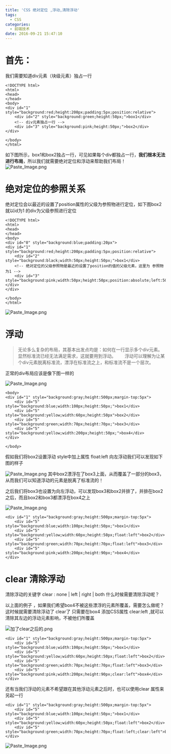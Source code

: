 ```yaml
---
title: 'CSS 绝对定位 ,浮动,清除浮动'
tags:
  - CSS
categories:
  - 前端技术
date: 2016-09-21 15:47:10
---
```


# 首先：
我们需要知道div元素（块级元素）独占一行
```
<!DOCTYPE html>
<html>
<head>
</head>
<body>
<div id="1" style="background:red;height:200px;padding:5px;position:relative">
	<div id="2" style="background:green;height:50px;">box1</div>
	<!-- div元素独占一行 -->
	<div id="3" style="background:pink;height:50px;">box2</div>
</div>

</body>
</html>
```
如下图所示，box1和box2独占一行，可见如果每个div都独占一行，**我们根本无法进行布局**，所以我们就需要绝对定位和浮动来帮助我们布局！
![Paste_Image.png](http://upload-images.jianshu.io/upload_images/2717496-f5d62008959320c7.png?imageMogr2/auto-orient/strip%7CimageView2/2/w/1240)

# 绝对定位的参照关系
绝对定位会以最近的设置了position属性的父级为参照物进行定位，如下图box2就以id为1 的div为父级参照进行定位

```
<!DOCTYPE html>
<html>
<head>
</head>
<body>
<div id="0" style="background:blue;padding:20px">
<div id="1" style="background:red;height:200px;padding:5px;position:relative">
	<div id="2" style="background:black;width:50px;height:50px;">box1</div>
	<!-- 绝对定位的父级参照物是最近的设置了position的值的父级元素，这里为 参照物为1 -->
	<div id="3" style="background:pink;width:50px;height:50px;position:absolute;left:50px;top:0px">box2</div>
</div>
</div>

</body>
</html>
```

![Paste_Image.png](http://upload-images.jianshu.io/upload_images/2717496-6f6a363086e1988b.png?imageMogr2/auto-orient/strip%7CimageView2/2/w/1240)

# 浮动

>无论多么复杂的布局，其基本出发点均是：如何在一行显示多个div元素。显然标准流已经无法满足需求，这就要用到浮动。      
浮动可以理解为让某个div元素脱离标准流，漂浮在标准流之上，和标准流不是一个层次。

正常的div布局应该是像下图一样的

![Paste_Image.png](http://upload-images.jianshu.io/upload_images/2717496-620f5a4c5d1bcb28.png?imageMogr2/auto-orient/strip%7CimageView2/2/w/1240)


```
<body>
<div id="1" style="background:gray;height:500px;margin-top:5px">
	<div id="5" style="background:blue;width:100px;height:50px;">box1</div>
	<div id="5" style="background:yellow;width:60px;height:50px">box2</div>
	<div id="5" style="background:green;width:70px;height:70px;">box3</div>
	<div id="5" style="background:yellow;width:200px;height:50px;">box4</div>
</div>

</body>
```
假如我们将box2设置浮动 style中加上属性 float:left 向左浮动我们可以发现如下图的样子

![Paste_Image.png](http://upload-images.jianshu.io/upload_images/2717496-b6aa14ab96ea5205.png?imageMogr2/auto-orient/strip%7CimageView2/2/w/1240)
其中box2漂浮在了box3上面，从而覆盖了一部分的box3，从而我们可以知道浮动的元素是脱离了标准流的！

之后我们将box3也设置为向左浮动，可以发现box3和box2并排了，并排在box2之后，而且box2和box3都漂浮在box4之上

![Paste_Image.png](http://upload-images.jianshu.io/upload_images/2717496-8103251338c47eda.png?imageMogr2/auto-orient/strip%7CimageView2/2/w/1240)

```
<div id="1" style="background:gray;height:500px;margin-top:5px">
	<div id="5" style="background:blue;width:100px;height:50px;">box1</div>
	<div id="5" style="background:yellow;width:60px;height:50px;float:left">box2</div>
	<div id="5" style="background:green;width:70px;height:70px;float:left">box3</div>
	<div id="5" style="background:pink;width:200px;height:90px;">box4</div>
</div>
```
# clear 清除浮动
清除浮动的关键字
clear : none | left | right | both
什么时候需要清除浮动呢？

以上面的例子 ，如果我们希望box4不被这些漂浮的元素所覆盖，需要怎么做呢？
这时候就需要清除浮动了 clear了
只需要在box4 添加CSS属性 clear:left ,就可以清除其左边的浮动元素影响，不被他们所覆盖

![加了clear之后的.png](http://upload-images.jianshu.io/upload_images/2717496-e6f377ffa996d32f.png?imageMogr2/auto-orient/strip%7CimageView2/2/w/1240)
```
<div id="1" style="background:gray;height:500px;margin-top:5px">
	<div id="5" style="background:blue;width:100px;height:50px;">box1</div>
	<div id="5" style="background:yellow;width:60px;height:50px;float:left">box2</div>
	<div id="5" style="background:green;width:70px;height:70px;float:left">box3</div>
	<div id="5" style="background:pink;width:200px;height:90px;clear:left">box4</div>
</div>
```
还有当我们浮动的元素不希望跟在其他浮动元素之后时，也可以使用clear 属性来另起一行

```
<div id="1" style="background:gray;height:500px;margin-top:5px">
	<div id="5" style="background:blue;width:100px;height:50px;">box1</div>
	<div id="5" style="background:yellow;width:60px;height:50px;float:left">box2</div>
	<div id="5" style="background:green;width:70px;height:70px;float:left;clear:left">box3</div>
</div>
```

![Paste_Image.png](http://upload-images.jianshu.io/upload_images/2717496-7372e799cf7e308a.png?imageMogr2/auto-orient/strip%7CimageView2/2/w/1240)
